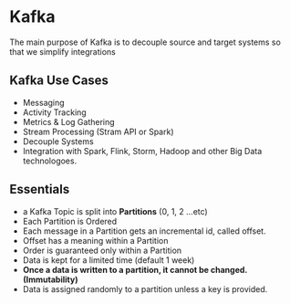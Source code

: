 # Kafka

The main purpose of Kafka is to decouple source and target systems so that we simplify integrations

## Kafka Use Cases

- Messaging
- Activity Tracking
- Metrics & Log Gathering
- Stream Processing (Stram API or Spark)
- Decouple Systems
- Integration with Spark, Flink, Storm, Hadoop and other Big Data technologoes.

## Essentials

- a Kafka Topic is split into **Partitions** (0, 1, 2 ...etc)
- Each Partition is Ordered
- Each message in a Partition gets an incremental id, called offset.
- Offset has a meaning within a Partition
- Order is guaranteed only within a Partition
- Data is kept for a limited time (default 1 week)
- **Once a data is written to a partition, it cannot be changed. (Immutability)**
- Data is assigned randomly to a partition unless a key is provided.
